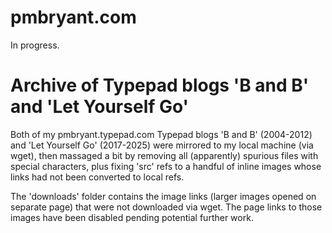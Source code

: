 # pmbryant.com

In progress.

# Archive of Typepad blogs 'B and B' and 'Let Yourself Go'

Both of my pmbryant.typepad.com Typepad blogs 'B and B' (2004-2012) 
and 'Let Yourself Go' (2017-2025) were mirrored to my
local machine (via wget), then massaged a bit by removing all (apparently) spurious
files with special characters, plus fixing 'src' refs to a handful of inline images whose 
links had not been converted to local refs.

The 'downloads' folder contains the image links (larger images opened on separate page) 
that were not downloaded via wget. The page links to those images have been disabled
pending potential further work.
